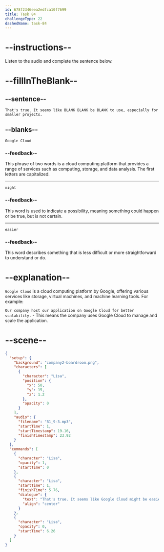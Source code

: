 ```yaml
---
id: 678f2346eea2edfca10f7699
title: Task 84
challengeType: 22
dashedName: task-84
---
```


<!-- (audio) Lisa: That's true. It seems like Google Cloud might be easier to use, especially for smaller projects. -->

# --instructions--

Listen to the audio and complete the sentence below.

# --fillInTheBlank--

## --sentence--

`That's true. It seems like BLANK BLANK be BLANK to use, especially for smaller projects.`

## --blanks--

`Google Cloud`

### --feedback--

This phrase of two words is a cloud computing platform that provides a range of services such as computing, storage, and data analysis. The first letters are capitalized.

---

`might`

### --feedback--

This word is used to indicate a possibility, meaning something could happen or be true, but is not certain.

---

`easier`

### --feedback--

This word describes something that is less difficult or more straightforward to understand or do.

# --explanation--

`Google Cloud` is a cloud computing platform by Google, offering various services like storage, virtual machines, and machine learning tools. For example:

`Our company host our application on Google Cloud for better scalability.` - This means the company uses Google Cloud to manage and scale the application.

# --scene--

```json
{
  "setup": {
    "background": "company2-boardroom.png",
    "characters": [
      {
        "character": "Lisa",
        "position": {
          "x": 50,
          "y": 15,
          "z": 1.2
        },
        "opacity": 0
      }
    ],
    "audio": {
      "filename": "B1_9-3.mp3",
      "startTime": 1,
      "startTimestamp": 19.16,
      "finishTimestamp": 23.92
    }
  },
  "commands": [
    {
      "character": "Lisa",
      "opacity": 1,
      "startTime": 0
    },
    {
      "character": "Lisa",
      "startTime": 1,
      "finishTime": 5.76,
      "dialogue": {
        "text": "That's true. It seems like Google Cloud might be easier to use, especially for smaller projects.",
        "align": "center"
      }
    },
    {
      "character": "Lisa",
      "opacity": 0,
      "startTime": 6.26
    }
  ]
}
```
